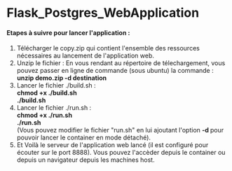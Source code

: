 # Flask_Postgres_WebApplication

<h4> Etapes à suivre pour lancer l'application : </h4>
<ol>
  <li>Télécharger le copy.zip qui contient l'ensemble des ressources nécessaires au lancement de l'application web.</li>
  <li>Unzip le fichier : En vous rendant au répertoire de télechargement, vous pouvez passer en ligne de commande (sous ubuntu) la commande : <br><b>unzip demo.zip -d destination</b></li>
  <li>Lancer le fichier ./build.sh : <br> <b> chmod +x ./build.sh </b> <br> <b> ./build.sh </b> </li>
  <li>Lancer le fichier ./run.sh : <br> <b> chmod +x ./run.sh </b> <br> <b> ./run.sh </b> <br> (Vous pouvez modifier le fichier "run.sh" en lui ajoutant l'option <b> -d </b> pour pouvoir lancer le container en mode détaché).   </li>
  <li> Et Voilà le serveur de l'application web lancé (il est configuré pour écouter sur le port 8888). Vous pouvez l'accèder depuis le container ou depuis un navigateur depuis les machines host.</li>
  
  </ol>

